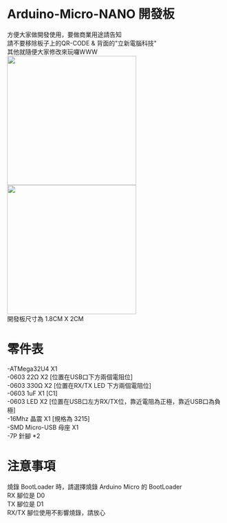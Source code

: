 # Arduino-Micro-NANO 開發板
方便大家做開發使用，要做商業用途請告知  
請不要移除板子上的QR-CODE & 背面的"立新電腦科技"  
其他就隨便大家修改來玩囉WWW  
<img src="https://user-images.githubusercontent.com/53372547/128599375-784aa760-f335-4861-a491-375e21069948.jpg" width="300">
<img src="https://user-images.githubusercontent.com/53372547/128599392-50f36fc4-0216-412a-a9f2-a03b2d36ef68.jpg" width="300">  
開發板尺寸為 1.8CM X 2CM
# 零件表
-ATMega32U4 X1  
-0603 22Ω X2 [位置在USB口下方兩個電阻位]  
-0603 330Ω X2 [位置在RX/TX LED 下方兩個電阻位]  
-0603 1uF X1 [C1]  
-0603 LED X2 [位置在USB口左方RX/TX位，靠近電阻為正極，靠近USB口為負極]  
-16Mhz 晶震 X1 [規格為 3215]  
-SMD Micro-USB 母座 X1  
-7P 針腳 *2  
# 注意事項
燒錄 BootLoader 時，請選擇燒錄 Arduino Micro 的 BootLoader  
RX 腳位是 D0  
TX 腳位是 D1  
RX/TX 腳位使用不影響燒錄，請放心
